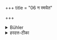 +++
title = "06 न स्मयेत"

+++

<details><summary>Bühler</summary>

6. He shall not smile.
</details>

<details><summary>हरदत्त-टीका</summary>

## सूत्रम्
न स्मयेत ॥६॥  
### टिप्पनी
स्मितं न कुर्यात् ॥ ६॥
</details>

